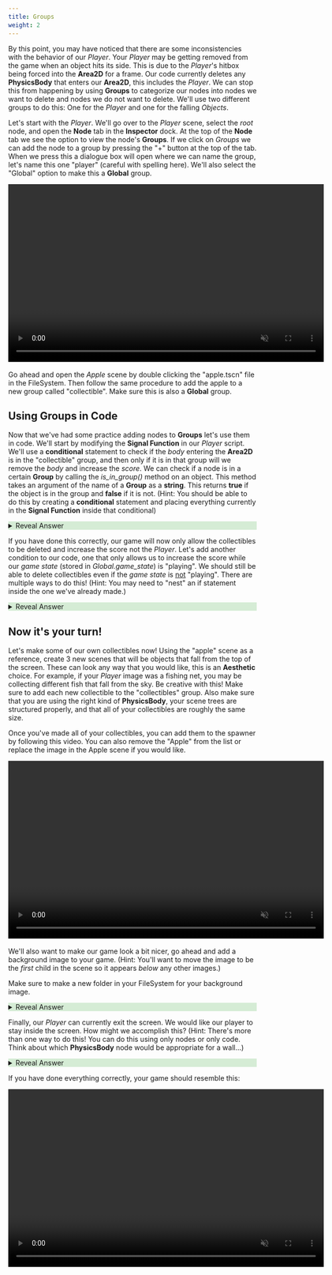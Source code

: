 ```yaml
---
title: Groups
weight: 2
---
```


By this point, you may have noticed that there are some inconsistencies with the behavior of our *Player*. Your *Player* may be getting removed from the game when an object hits its side. This is due to the *Player*'s hitbox being forced into the **Area2D** for a frame. Our code currently deletes any **PhysicsBody** that enters our **Area2D**, this includes the *Player*. We can stop this from happening by using **Groups** to categorize our nodes into nodes we want to delete and nodes we do not want to delete. We'll use two different groups to do this: One for the *Player* and one for the falling *Objects*.

Let's start with the *Player*. We'll go over to the *Player* scene, select the *root* node, and open the **Node** tab in the **Inspector** dock. At the top of the **Node** tab we see the option to view the node's **Groups**. If we click on *Groups* we can add the node to a group by pressing the "+" button at the top of the tab. When we press this a dialogue box will open where we can name the group, let's name this one "player" (careful with spelling here). We'll also select the "Global" option to make this a **Global** group.



<p align="center">
<video width="640" height="360" autoplay muted loop controls>
    <source src="../../../../media/BasketCatchImages/MakeGlobal/CreateGroup.mp4" type="video/mp4">
</video>
</p>

Go ahead and open the *Apple* scene by double clicking the "apple.tscn" file in the FileSystem. Then follow the same procedure to add the apple to a new group called "collectible". Make sure this is also a **Global** group.


## Using Groups in Code

Now that we've had some practice adding nodes to **Groups** let's use them in code. We'll start by modifying the **Signal Function** in our *Player* script. We'll use a **conditional** statement to check if the *body* entering the **Area2D** is in the "collectible" group, and then only if it is in that group will we remove the *body* and increase the *score*. We can check if a node is in a certain **Group** by calling the *is_in_group()* method on an object. This method takes an argument of the name of a **Group** as a **string**. This returns **true** if the object is in the group and **false** if it is not. (Hint: You should be able to do this by creating a **conditional** statement and placing everything currently in the **Signal Function** inside that conditional)


<details style="background-color:rgba(92, 184, 92, 0.25);">
<summary style = "cursor:pointer">Reveal Answer</summary>

- Remember, this code is found in the *Player* script

```
func _on_area_2d_body_entered(body: Node2D) -> void:
	
	if body.is_in_group("collectible"):
		body.queue_free()
		Global.score += 1
		print(Global.score)
	
	pass # Replace with function body.
```

</details>

If you have done this correctly, our game will now only allow the collectibles to be deleted and increase the score not the *Player*. Let's add another condition to our code, one that only allows us to increase the score while our *game state* (stored in *Global.game_state*) is "playing". We should still be able to delete collectibles even if the *game state* is <ins>not</ins> "playing". There are multiple ways to do this! (Hint: You may need to "nest" an if statement inside the one we've already made.)


<details style="background-color:rgba(92, 184, 92, 0.25);">
<summary style = "cursor:pointer">Reveal Answer</summary>

- Remember, this code is found in the *Player* script

```
func _on_area_2d_body_entered(body: Node2D) -> void:
	
	if body.is_in_group("collectible"):
		body.queue_free()
        if Global.game_state == "playing"
		    Global.score += 1
		    print(Global.score)
	
	pass # Replace with function body.
```

</details>



## Now it's your turn!

Let's make some of our own collectibles now! Using the "apple" scene as a reference, create 3 new scenes that will be objects that fall from the top of the screen. These can look any way that you would like, this is an **Aesthetic** choice. For example, if your *Player* image was a fishing net, you may be collecting different fish that fall from the sky. Be creative with this! Make sure to add each new collectible to the "collectibles" group. Also make sure that you are using the right kind of **PhysicsBody**, your scene trees are structured properly, and that all of your collectibles are roughly the same size.

Once you've made all of your collectibles, you can add them to the spawner by following this video. You can also remove the "Apple" from the list or replace the image in the Apple scene if you would like.


<p align="center">
<video width="640" height="360" autoplay muted loop controls>
    <source src="../../../../media/BasketCatchImages/MakeGlobal/AddNewCollectibles.mp4" type="video/mp4">
</video>
</p>


We'll also want to make our game look a bit nicer, go ahead and add a background image to your game. (Hint: You'll want to move the image to be the *first* child in the scene so it appears *below* any other images.)

Make sure to make a new folder in your FileSystem for your background image.


<details style="background-color:rgba(92, 184, 92, 0.25);">
<summary style = "cursor:pointer">Reveal Answer</summary>

- Remember: We can use a **Sprite2D** to add an image to our scene. 

- The scene tree should look similar to this:

![Proper Scene Structure](../../../media/BasketCatchImages/MakeGlobal/BackgroundStructure.png)

</details>

Finally, our *Player* can currently exit the screen. We would like our player to stay inside the screen. How might we accomplish this? (Hint: There's more than one way to do this! You can do this using only nodes or only code. Think about which **PhysicsBody** node would be appropriate for a wall...) 


<details style="background-color:rgba(92, 184, 92, 0.25);">
<summary style = "cursor:pointer">Reveal Answer</summary>

- Using Nodes: We can use **StaticBody2D**s to create walls that stop the player from exiting the screen. 

![Using Nodes](../../media/BasketCatchImages/MakeGlobal/Walls.png)

- Using Code: We can modify the *Player* script to only allow the user to move left when the *Player*'s **x** position is *greater than or equal to* 0 and only move to the right when *less than or equal to* the width of the view (1152).

Original Code
```

func _physics_process(delta: float) -> void:
	
	position.y = start_pos
	# Get the input direction and handle the movement/deceleration.
	# As good practice, you should replace UI actions with custom gameplay actions.
	var direction := Input.get_axis("ui_left", "ui_right")
	
	if direction:
		velocity.x = direction * SPEED
	else:
		velocity.x = move_toward(velocity.x, 0, SPEED)

	move_and_slide()

```


Modified Code
```
func _physics_process(delta: float) -> void:
	
	position.y = start_pos
	# Get the input direction and handle the movement/deceleration.
	# As good practice, you should replace UI actions with custom gameplay actions.
	var direction := Input.get_axis("ui_left", "ui_right")
	
	if (direction < 0 and position.x >= 0) or (direction > 0 and position.x <= 1152):
		velocity.x = direction * SPEED
	else:
		velocity.x = move_toward(velocity.x, 0, SPEED)

	move_and_slide()

```



</details>

If you have done everything correctly, your game should resemble this:


<p align="center">
<video width="640" height="360" autoplay muted loop controls>
    <source src="../../../../media/BasketCatchImages/MakeGlobal/GlobalEnd.mp4" type="video/mp4">
</video>
</p>